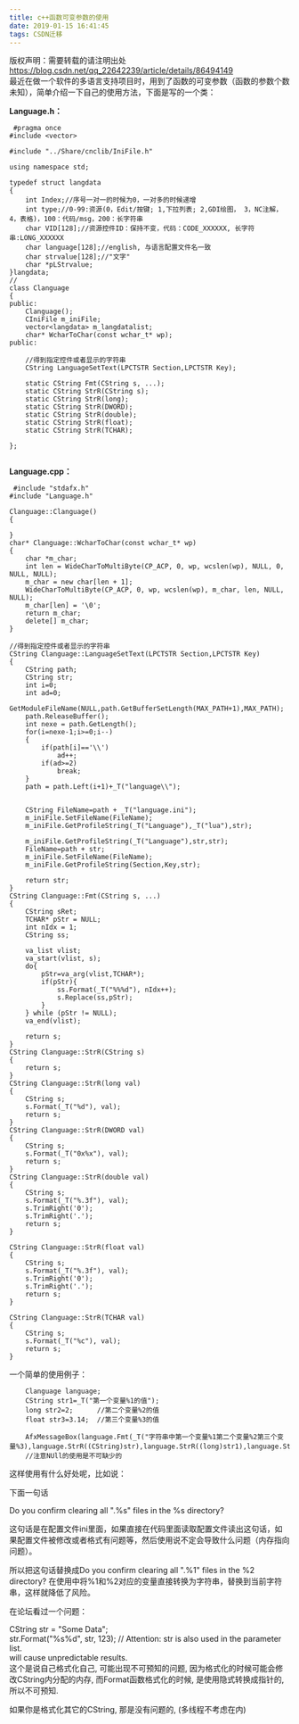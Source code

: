 ```yaml
---
title: c++函数可变参数的使用
date: 2019-01-15 16:41:45
tags: CSDN迁移
---
```

 版权声明：需要转载的请注明出处 https://blog.csdn.net/qq_22642239/article/details/86494149   
   最近在做一个软件的多语言支持项目时，用到了函数的可变参数（函数的参数个数未知），简单介绍一下自己的使用方法，下面是写的一个类：

 **Language.h：**

 
```
 #pragma once
#include <vector>

#include "../Share/cnclib/IniFile.h"

using namespace std;

typedef struct langdata
{
	int Index;//序号一对一的时候为0，一对多的时候递增
	int type;//0-99:资源(0，Edit/按键; 1,下拉列表; 2,GDI绘图， 3，NC注解， 4，表格)，100：代码/msg，200：长字符串
	char VID[128];//资源控件ID：保持不变，代码：CODE_XXXXXX, 长字符串:LONG_XXXXXX
	char language[128];//english, 与语言配置文件名一致  
	char strvalue[128];//"文字"
	char *pLStrvalue;
}langdata;
//
class Clanguage
{
public:
	Clanguage();
	CIniFile m_iniFile;
	vector<langdata> m_langdatalist;
	char* WcharToChar(const wchar_t* wp);
public:
	
	//得到指定控件或者显示的字符串
	CString LanguageSetText(LPCTSTR Section,LPCTSTR Key);

	static CString Fmt(CString s, ...);
	static CString StrR(CString s);
	static CString StrR(long);
	static CString StrR(DWORD);
	static CString StrR(double);
	static CString StrR(float);
	static CString StrR(TCHAR);
	
};


```
 **Language.cpp：**

 
```
 #include "stdafx.h"
#include "Language.h"

Clanguage::Clanguage()
{

}
char* Clanguage::WcharToChar(const wchar_t* wp)
{
	char *m_char;
	int len = WideCharToMultiByte(CP_ACP, 0, wp, wcslen(wp), NULL, 0, NULL, NULL);
	m_char = new char[len + 1];
	WideCharToMultiByte(CP_ACP, 0, wp, wcslen(wp), m_char, len, NULL, NULL);
	m_char[len] = '\0';
	return m_char;
	delete[] m_char;
}

//得到指定控件或者显示的字符串
CString Clanguage::LanguageSetText(LPCTSTR Section,LPCTSTR Key)
{
	CString path; 
	CString str;
	int i=0;
	int ad=0;
	GetModuleFileName(NULL,path.GetBufferSetLength(MAX_PATH+1),MAX_PATH); 
	path.ReleaseBuffer(); 
	int nexe = path.GetLength();
	for(i=nexe-1;i>=0;i--)
	{
		if(path[i]=='\\')
			ad++;
		if(ad>=2)
			break;
	}
	path = path.Left(i+1)+_T("language\\");


	CString FileName=path + _T("language.ini");
	m_iniFile.SetFileName(FileName);
	m_iniFile.GetProfileString(_T("Language"),_T("lua"),str);

	m_iniFile.GetProfileString(_T("Language"),str,str);
	FileName=path + str;
	m_iniFile.SetFileName(FileName);
	m_iniFile.GetProfileString(Section,Key,str);

	return str;
}
CString Clanguage::Fmt(CString s, ...)
{
	CString sRet;
	TCHAR* pStr = NULL;
	int nIdx = 1;
	CString ss;

	va_list vlist;
	va_start(vlist, s);
	do{
		pStr=va_arg(vlist,TCHAR*);
		if(pStr){
			ss.Format(_T("%%%d"), nIdx++);
			s.Replace(ss,pStr);
		}
	} while (pStr != NULL);
	va_end(vlist);

	return s;
}
CString Clanguage::StrR(CString s)
{
	return s;
}
CString Clanguage::StrR(long val)
{
	CString s;
	s.Format(_T("%d"), val);
	return s;
}
CString Clanguage::StrR(DWORD val)
{
	CString s;
	s.Format(_T("0x%x"), val);
	return s;
}
CString Clanguage::StrR(double val)
{
	CString s;
	s.Format(_T("%.3f"), val);
	s.TrimRight('0');
	s.TrimRight('.');
	return s;
}

CString Clanguage::StrR(float val)
{
	CString s;
	s.Format(_T("%.3f"), val);
	s.TrimRight('0');
	s.TrimRight('.');
	return s;
}

CString Clanguage::StrR(TCHAR val)
{
	CString s;
	s.Format(_T("%c"), val);
	return s;
}
```
 一个简单的使用例子：

 
```
 	Clanguage language;
	CString str1=_T("第一个变量%1的值");
	long str2=2;      //第二个变量%2的值
	float str3=3.14;  //第三个变量%3的值

	AfxMessageBox(language.Fmt(_T("字符串中第一个变量%1第二个变量%2第三个变量%3),language.StrR((CString)str),language.StrR((long)str1),language.StrR((float)str3),NULL));
    //注意NUll的使用是不可缺少的
```
 这样使用有什么好处呢，比如说：

 下面一句话

 Do you confirm clearing all \".%s\" files in the %s directory? 

 这句话是在配置文件ini里面，如果直接在代码里面读取配置文件读出这句话，如果配置文件被修改或者格式有问题等，然后使用说不定会导致什么问题（内存指向问题）。

 所以把这句话替换成Do you confirm clearing all \".%1\" files in the %2 directory? 在使用中将%1和%2对应的变量直接转换为字符串，替换到当前字符串，这样就降低了风险。

 在论坛看过一个问题：

 CString str = "Some Data";  
 str.Format("%s%d", str, 123); // Attention: str is also used in the parameter list.  
 will cause unpredictable results.  
 这个是说自己格式化自己, 可能出现不可预知的问题, 因为格式化的时候可能会修改CString内分配的内存, 而Format函数格式化的时候, 是使用隐式转换成指针的, 所以不可预知.  
  
 如果你是格式化其它的CString, 那是没有问题的, (多线程不考虑在内)

   
 